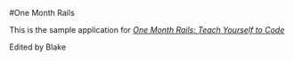 #One Month Rails

This is the sample application for
[*One Month Rails: Teach Yourself to Code*](http://onemonthrails.com)

Edited by Blake
